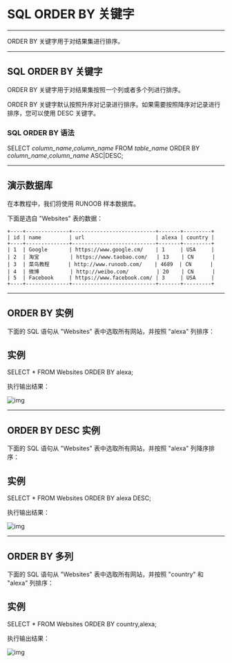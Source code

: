 # SQL ORDER BY 关键字

------

ORDER BY 关键字用于对结果集进行排序。

------

## SQL ORDER BY 关键字

ORDER BY 关键字用于对结果集按照一个列或者多个列进行排序。

ORDER BY 关键字默认按照升序对记录进行排序。如果需要按照降序对记录进行排序，您可以使用 DESC 关键字。

### SQL ORDER BY 语法

SELECT *column_name*,*column_name*
FROM *table_name*
ORDER BY *column_name*,*column_name* ASC|DESC;



------

## 演示数据库

在本教程中，我们将使用 RUNOOB 样本数据库。

下面是选自 "Websites" 表的数据：

```
+----+--------------+---------------------------+-------+---------+
| id | name         | url                       | alexa | country |
+----+--------------+---------------------------+-------+---------+
| 1  | Google       | https://www.google.cm/    | 1     | USA     |
| 2  | 淘宝          | https://www.taobao.com/   | 13    | CN      |
| 3  | 菜鸟教程      | http://www.runoob.com/    | 4689  | CN      |
| 4  | 微博          | http://weibo.com/         | 20    | CN      |
| 5  | Facebook     | https://www.facebook.com/ | 3     | USA     |
+----+--------------+---------------------------+-------+---------+
```

------

## ORDER BY 实例

下面的 SQL 语句从 "Websites" 表中选取所有网站，并按照 "alexa" 列排序：

## 实例

SELECT * FROM Websites ORDER BY alexa;

执行输出结果：

![img](https://www.runoob.com/wp-content/uploads/2013/09/orderby1.jpg)



------

## ORDER BY DESC 实例

下面的 SQL 语句从 "Websites" 表中选取所有网站，并按照 "alexa" 列降序排序：

## 实例

SELECT * FROM Websites ORDER BY alexa DESC;

执行输出结果：

![img](https://www.runoob.com/wp-content/uploads/2013/09/orderby2.jpg)



------

## ORDER BY 多列

下面的 SQL 语句从 "Websites" 表中选取所有网站，并按照 "country" 和 "alexa" 列排序：

## 实例

SELECT * FROM Websites ORDER BY country,alexa;

执行输出结果：

![img](https://www.runoob.com/wp-content/uploads/2013/09/orderby3.jpg)